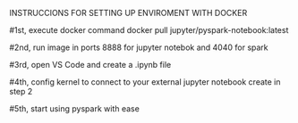INSTRUCCIONS FOR SETTING UP ENVIROMENT WITH DOCKER

#1st, execute docker command
docker pull jupyter/pyspark-notebook:latest

#2nd, run image in ports 8888 for jupyter notebok and 4040 for spark

#3rd, open VS Code and create a .ipynb file

#4th, config kernel to connect to your external jupyter notebook create in step 2

#5th, start using pyspark with ease